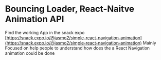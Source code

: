 # Bouncing Loader, React-Naitve Animation API

Find the working App in the snack expo [https://snack.expo.io/@jasmo2/simple-react-navigation-animation](https://snack.expo.io/@jasmo2/simple-react-navigation-animation)
Mainly Focused on help people to understand how does the a React Navigation animation could be done
